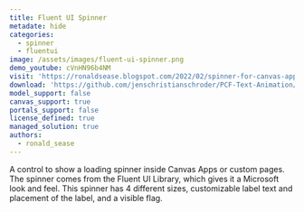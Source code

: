 ```yaml
---
title: Fluent UI Spinner
metadate: hide
categories:
  - spinner
  - fluentui
image: /assets/images/fluent-ui-spinner.png
demo_youtube: cVnHN96b4NM
visit: 'https://ronaldsease.blogspot.com/2022/02/spinner-for-canvas-app-or-custom-page.html'
download: 'https://github.com/jenschristianschroder/PCF-Text-Animation/tree/master/SpinningTextControl/PCF-Spinning-Text'
model_support: false
canvas_support: true
portals_support: false
license_defined: true
managed_solution: true
authors:
  - ronald_sease
---
```

A control to show a loading spinner inside Canvas Apps or custom pages.
The spinner comes from the Fluent UI Library, which gives it a Microsoft look and feel.
This spinner has 4 different sizes, customizable label text and placement of the label, and a visible flag.
